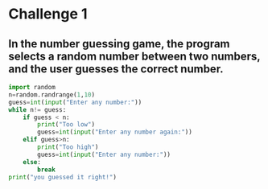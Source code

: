 # Challenge 1
## In the number guessing game, the program selects a random number between two numbers, and the user guesses the correct number.

```py
import random
n=random.randrange(1,10)
guess=int(input("Enter any number:"))
while n!= guess:
    if guess < n:
        print("Too low")
        guess=int(input("Enter any number again:"))
    elif guess>n:
        print("Too high")
        guess=int(input("Enter any number:"))
    else:
        break
print("you guessed it right!")
```


